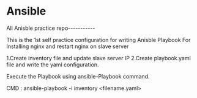 # Ansible
All Anisble practice repo-----------

This is the 1st self practice configuration for writing Anisble Playbook
For Installing nginx and restart nginx on slave server

1.Create inventory file and update slave server IP
2.Create playbook.yaml file and write the yaml configuration.

Execute the Playbook using ansible-Playbook command.

CMD : ansible-playbook -i inventory <filename.yaml>